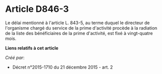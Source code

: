 # Article D846-3

Le délai mentionné à l'article L. 843-5, au terme duquel le directeur de l'organisme chargé du service de la prime d'activité
procède à la radiation de la liste des bénéficiaires de la prime d'activité, est fixé à vingt-quatre mois.

**Liens relatifs à cet article**

_Créé par_:

  - Décret n°2015-1710 du 21 décembre 2015 - art. 2
